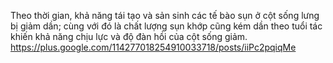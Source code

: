  Theo thời gian, khả năng tái tạo và sản sinh các tế bào sụn ở cột sống lưng bị giảm dần; cùng với đó là chất lượng sụn khớp cũng kém dần theo tuổi tác khiến khả năng chịu lực và độ đàn hồi của cột sống giảm.
https://plus.google.com/114277018254910033718/posts/iiPc2pqiqMe
